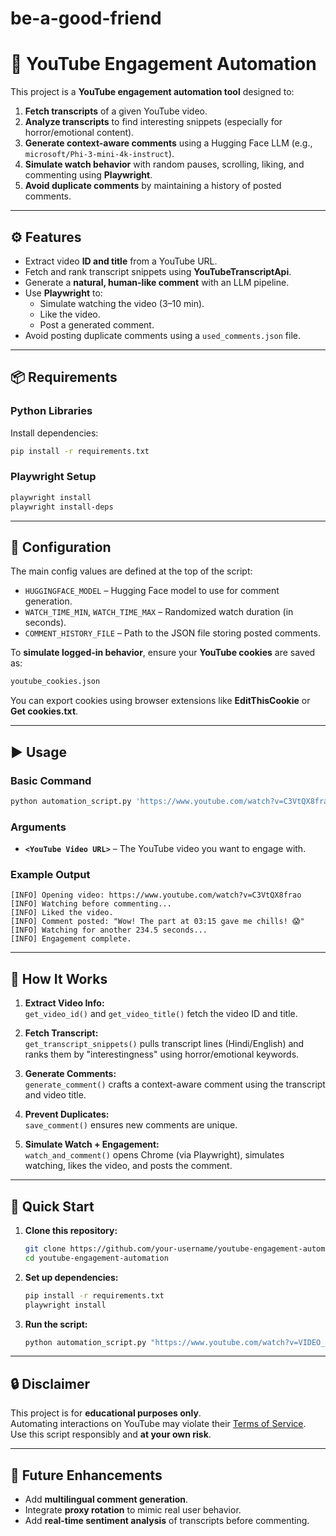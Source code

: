 # be-a-good-friend

# 🎥 YouTube Engagement Automation

This project is a **YouTube engagement automation tool** designed to:
1. **Fetch transcripts** of a given YouTube video.
2. **Analyze transcripts** to find interesting snippets (especially for horror/emotional content).
3. **Generate context-aware comments** using a Hugging Face LLM (e.g., `microsoft/Phi-3-mini-4k-instruct`).
4. **Simulate watch behavior** with random pauses, scrolling, liking, and commenting using **Playwright**.
5. **Avoid duplicate comments** by maintaining a history of posted comments.

---

## **⚙️ Features**
- Extract video **ID and title** from a YouTube URL.
- Fetch and rank transcript snippets using **YouTubeTranscriptApi**.
- Generate a **natural, human-like comment** with an LLM pipeline.
- Use **Playwright** to:
  - Simulate watching the video (3–10 min).
  - Like the video.
  - Post a generated comment.
- Avoid posting duplicate comments using a `used_comments.json` file.

---

## **📦 Requirements**

### **Python Libraries**
Install dependencies:
```bash
pip install -r requirements.txt
```

### **Playwright Setup**
```bash
playwright install
playwright install-deps
```

---

## **🔑 Configuration**
The main config values are defined at the top of the script:
- `HUGGINGFACE_MODEL` – Hugging Face model to use for comment generation.
- `WATCH_TIME_MIN`, `WATCH_TIME_MAX` – Randomized watch duration (in seconds).
- `COMMENT_HISTORY_FILE` – Path to the JSON file storing posted comments.

To **simulate logged-in behavior**, ensure your **YouTube cookies** are saved as:
```bash
youtube_cookies.json
```
You can export cookies using browser extensions like **EditThisCookie** or **Get cookies.txt**.

---

## **▶️ Usage**

### **Basic Command**
```bash
python automation_script.py 'https://www.youtube.com/watch?v=C3VtQX8frao'
```

### **Arguments**
- **`<YouTube Video URL>`** – The YouTube video you want to engage with.

### **Example Output**
```
[INFO] Opening video: https://www.youtube.com/watch?v=C3VtQX8frao
[INFO] Watching before commenting...
[INFO] Liked the video.
[INFO] Comment posted: "Wow! The part at 03:15 gave me chills! 😱"
[INFO] Watching for another 234.5 seconds...
[INFO] Engagement complete.
```

---

## **🧠 How It Works**
1. **Extract Video Info:**  
   `get_video_id()` and `get_video_title()` fetch the video ID and title.

2. **Fetch Transcript:**  
   `get_transcript_snippets()` pulls transcript lines (Hindi/English) and ranks them by "interestingness" using horror/emotional keywords.

3. **Generate Comments:**  
   `generate_comment()` crafts a context-aware comment using the transcript and video title.

4. **Prevent Duplicates:**  
   `save_comment()` ensures new comments are unique.

5. **Simulate Watch + Engagement:**  
   `watch_and_comment()` opens Chrome (via Playwright), simulates watching, likes the video, and posts the comment.

---

## **🚀 Quick Start**
1. **Clone this repository:**
   ```bash
   git clone https://github.com/your-username/youtube-engagement-automation.git
   cd youtube-engagement-automation
   ```

2. **Set up dependencies:**
   ```bash
   pip install -r requirements.txt
   playwright install
   ```

3. **Run the script:**
   ```bash
   python automation_script.py "https://www.youtube.com/watch?v=VIDEO_ID"
   ```

---

## **🔒 Disclaimer**
This project is for **educational purposes only**.  
Automating interactions on YouTube may violate their [Terms of Service](https://www.youtube.com/t/terms).  
Use this script responsibly and **at your own risk**.

---

## **🚀 Future Enhancements**
- Add **multilingual comment generation**.
- Integrate **proxy rotation** to mimic real user behavior.
- Add **real-time sentiment analysis** of transcripts before commenting.

